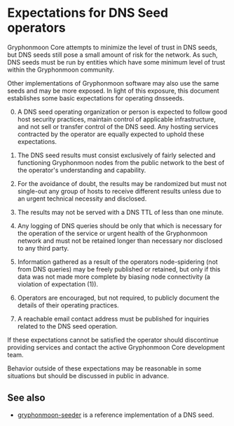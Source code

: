 Expectations for DNS Seed operators
====================================

Gryphonmoon Core attempts to minimize the level of trust in DNS seeds,
but DNS seeds still pose a small amount of risk for the network.
As such, DNS seeds must be run by entities which have some minimum
level of trust within the Gryphonmoon community.

Other implementations of Gryphonmoon software may also use the same
seeds and may be more exposed. In light of this exposure, this
document establishes some basic expectations for operating dnsseeds.

0. A DNS seed operating organization or person is expected to follow good
host security practices, maintain control of applicable infrastructure,
and not sell or transfer control of the DNS seed. Any hosting services
contracted by the operator are equally expected to uphold these expectations.

1. The DNS seed results must consist exclusively of fairly selected and
functioning Gryphonmoon nodes from the public network to the best of the
operator's understanding and capability.

2. For the avoidance of doubt, the results may be randomized but must not
single-out any group of hosts to receive different results unless due to an
urgent technical necessity and disclosed.

3. The results may not be served with a DNS TTL of less than one minute.

4. Any logging of DNS queries should be only that which is necessary
for the operation of the service or urgent health of the Gryphonmoon
network and must not be retained longer than necessary nor disclosed
to any third party.

5. Information gathered as a result of the operators node-spidering
(not from DNS queries) may be freely published or retained, but only
if this data was not made more complete by biasing node connectivity
(a violation of expectation (1)).

6. Operators are encouraged, but not required, to publicly document the
details of their operating practices.

7. A reachable email contact address must be published for inquiries
related to the DNS seed operation.

If these expectations cannot be satisfied the operator should
discontinue providing services and contact the active Gryphonmoon
Core development team.

Behavior outside of these expectations may be reasonable in some
situations but should be discussed in public in advance.

See also
----------
- [gryphonmoon-seeder](https://github.com/nightlygryphonmoon/gryphonmoon-seeder) is a reference implementation of a DNS seed.

